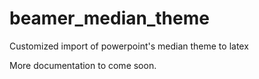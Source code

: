 # beamer_median_theme
Customized import of powerpoint's median theme to latex

More documentation to come soon.
